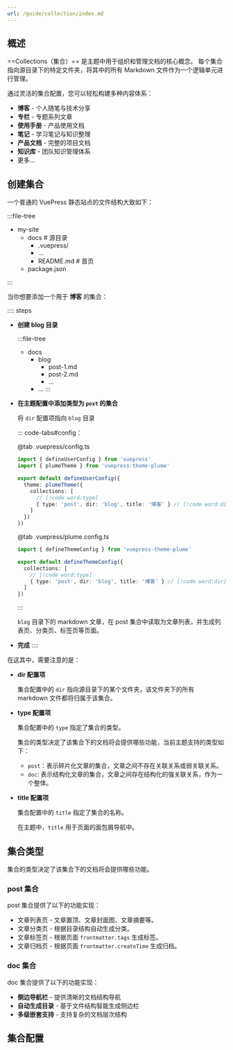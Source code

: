 ```yaml
---
url: /guide/collection/index.md
---
```

## 概述

\==Collections（集合）== 是主题中用于组织和管理文档的核心概念。
每个集合指向源目录下的特定文件夹，将其中的所有 Markdown 文件作为一个逻辑单元进行管理。

通过灵活的集合配置，您可以轻松构建多种内容体系：

* **博客** - 个人随笔与技术分享
* **专栏** - 专题系列文章
* **使用手册** - 产品使用文档
* **笔记** - 学习笔记与知识整理
* **产品文档** - 完整的项目文档
* **知识库** - 团队知识管理体系
* 更多...

## 创建集合

一个普通的 VuePress 静态站点的文件结构大致如下：

:::file-tree

* my-site
  * docs # 源目录
    * .vuepress/
    * …
    * README.md # 首页
  * package.json

:::

当你想要添加一个用于 **博客** 的集合：

:::: steps

* **创建 blog 目录**

  :::file-tree

  * docs
    * blog
      * post-1.md
      * post-2.md
      * …
    * …
      :::

* **在主题配置中添加类型为 `post` 的集合**

  将 `dir` 配置项指向 `blog` 目录

  ::: code-tabs#config：

  @tab .vuepress/config.ts

  ```ts twoslash
  import { defineUserConfig } from 'vuepress'
  import { plumeTheme } from 'vuepress-theme-plume'

  export default defineUserConfig({
    theme: plumeTheme({
      collections: [
        // [!code word:type]
        { type: 'post', dir: 'blog', title: '博客' } // [!code word:dir]
      ]
    })
  })
  ```

  @tab .vuepress/plume.config.ts

  ```ts twoslash
  import { defineThemeConfig } from 'vuepress-theme-plume'

  export default defineThemeConfig({
    collections: [
      // [!code word:type]
      { type: 'post', dir: 'blog', title: '博客' } // [!code word:dir]
    ]
  })
  ```

  :::

  `blog` 目录下的 markdown 文章，在 post 集合中读取为文章列表，并生成列表页、分类页、标签页等页面。

* **完成**
  ::::

在这其中，需要注意的是：

* **dir 配置项**

  集合配置中的 `dir` 指向源目录下的某个文件夹，该文件夹下的所有 markdown 文件都将归属于该集合。

* **type 配置项**

  集合配置中的 `type` 指定了集合的类型。

  集合的类型决定了该集合下的文档将会提供哪些功能，当前主题支持的类型如下：

  * `post`：表示碎片化文章的集合，文章之间不存在关联关系或弱关联关系。
  * `doc`: 表示结构化文章的集合，文章之间存在结构化的强关联关系，作为一个整体。

* **title 配置项**

  集合配置中的 `title` 指定了集合的名称。

  在主题中，`title` 用于页面的面包屑导航中。

## 集合类型

集合的类型决定了该集合下的文档将会提供哪些功能。

### post 集合

post 集合提供了以下的功能实现：

* 文章列表页 - 文章置顶、文章封面图、文章摘要等。
* 文章分类页 - 根据目录结构自动生成分类。
* 文章标签页 - 根据页面 `frontmatter.tags` 生成标签。
* 文章归档页 - 根据页面 `frontmatter.createTime` 生成归档。

### doc 集合

doc 集合提供了以下的功能实现：

* **侧边导航栏** - 提供清晰的文档结构导航
* **自动生成目录** - 基于文件结构智能生成侧边栏
* **多级嵌套支持** - 支持复杂的文档层次结构

## 集合配置
